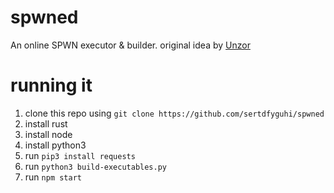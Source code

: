 # spwned
An online SPWN executor & builder. original idea by [Unzor](https://github.com/Unzor)

# running it
1. clone this repo using `git clone https://github.com/sertdfyguhi/spwned`
2. install rust
3. install node
4. install python3
5. run `pip3 install requests`
6. run `python3 build-executables.py`
7. run `npm start`